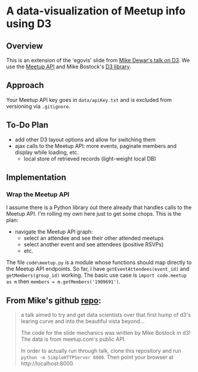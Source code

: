 # A data-visualization of Meetup info using D3
## Overview
This is an extension of the 'egovis' slide from [Mike Dewar's talk on D3][dcon]. We use the [Meetup API][meet] and Mike Bostock's [D3 library][d3]. 

## Approach
Your Meetup API key goes in `data/apiKey.txt` and is excluded from versioning via `.gitignore`.  

## To-Do Plan
  - add other D3 layout options and allow for switching them
  - ajax calls to the Meetup API: more events, paginate members and display while loading, etc.
    - local store of retrieved records (light-weight local DB) 

## Implementation
### Wrap the Meetup API
I assume there is a Python library out there already that handles calls to the Meetup API. I'm rolling my own here just to get some chops. This is the plan:
  - navigate the Meetup API graph:
    - select an attendee and see their other attended meetups
	- select another event and see attendees (positive RSVPs)
	- etc.

The file `code\meetup.py` is a module whose functions should map directly to the Meetup API endpoints. So far, I have `getEventAttendees(event_id)` and `getMembers(group_id)` working. The basic use case is `import code.meetup as m` then `members = m.getMembers('1909691')`.


## From Mike's github [repo][dewar]: 
>a talk aimed to try and get data scientists over that first hump of d3's learing curve and into the beautiful vista beyond...
>
>The code for the slide mechanics was written by Mike Bostock in d3! The data is from meetup.com's public API.
>
>In order to actually run through talk, clone this repository and run `python -m SimpleHTTPServer 8000`. Then point your browser at http://localhost:8000.

[dewar]: https://github.com/mikedewar/d3talk
[dcon]: http://vimeo.com/35005701
[meet]: http://www.meetup.com/meetup_api/docs/members/
[d3]: http://d3js.org/
